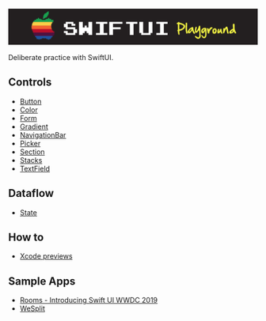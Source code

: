 ![](images/logo.png)

Deliberate practice with SwiftUI.

## Controls

- [Button](Controls/Button/README.md)
- [Color](Controls/Color/README.md)
- [Form](Controls/Form/README.md)
- [Gradient](Controls/Gradient/README.md)
- [NavigationBar](Controls/NavigationBar/README.md)
- [Picker](Controls/Picker/README.md)
- [Section](Controls/Section/README.md)
- [Stacks](Controls/Stacks/README.md)
- [TextField](Controls/TextField/README.md)



## Dataflow

- [State](Dataflow/README.md)

## How to

- [Xcode previews](Previews/README.md)

## Sample Apps

- [Rooms - Introducing Swift UI WWDC 2019](SampleApps/Rooms/README.md)
- [WeSplit](SampleApps/WeSplit/README.md)
